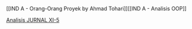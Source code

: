 [[IND A - Orang-Orang Proyek by Ahmad Tohari]][[IND A - Analisis OOP]]

[Analisis JURNAL XI-5](https://docs.google.com/document/d/163LVIei162wDea_rwFhhdKa3h1aogp8IUHUOs9mRgE0/edit)
